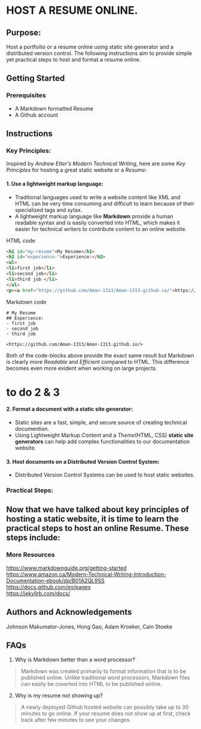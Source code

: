 # HOST A RESUME ONLINE. 
## Purpose: 
Host a portfoilio or a resume online using static site generator and a distributed version control. The following instructions aim to provide simple yet practical steps to host and format a resume online.

## Getting Started

### Prerequisites
- A Markdown formatted Resume
- A Github account

## Instructions
### Key Principles:
Inspired by  _Andrew Etter’s_ *Modern Technical Writing*, here are some _Key Principles_ for hosting a great static website or a _Resume_:
#### 1. Use a lightweight markup language: 
- Traditional languages used to write a website content like XML and HTML can be very time consuming and difficult to learn because of their specialized tags and sytax.
-  A lightweight markup language like **Markdown** provide a human readable syntax and is easily converted into HTML, which makes it easier for technical writers to contribute content to an online website.

HTML code 
```HTML
<h1 id="my-resume">My Resume</h1>
<h2 id="experience-">Experience:</h2>
<ul>
<li>first job</li>
<li>second job</li>
<li>third job </li>
</ul>
<p><a href="https://github.com/Aman-1313/Aman-1313.github.io/">https://github.com/Aman-1313/Aman-1313.github.io/</a></p>
```
Markdown code 
```
# My Resume
## Experience:
- first job
- second job
- third job 

<https://github.com/Aman-1313/Aman-1313.github.io/>
```
Both of the code-blocks above provide the exact same result but Markdown is clearly more *Readable* and *Efficient* compared to HTML. This difference becomes even more evident when working on large projects.
# to do 2 & 3
#### 2. Format a document with a static site generator:
- Static sites are a fast, simple, and secure source of creating technical documention. 
- Using Lightweight Markup *Content* and a *Theme*(HTML, CSS) __static site generators__ can help add complex functionalities to our documentation website. 
#### 3. Host documents on a Distributed Version Control System:
-  Distributed Version Control Systems can be used to host static websites.

### Practical Steps:
Now that we have talked about key principles of hosting a static website, it is time to learn the practical steps to host an online Resume.
These steps include:
- 

### More Resources
https://www.markdownguide.org/getting-started   
https://www.amazon.ca/Modern-Technical-Writing-Introduction-Documentation-ebook/dp/B01A2QL9SS  
https://docs.github.com/en/pages  
https://jekyllrb.com/docs/  

## Authors and Acknowledgements
Johnson Makumator-Jones, Hong Gao, Adam Kroeker, Cain Stoeke

## FAQs
1. Why is Markdown better than a word processor?
>  Markdown was created primarily to format information that is to be published online. Unlike traditional word processors, Markdown files can easily be coverted into HTML to be published online.
2. Why is my resume not showing up?
>  A newly deployed Github hosted website can possibly take up to 30 minutes to go online. If your resume does not show up at first, check back after few minutes to see your changes.

